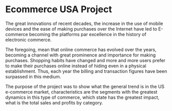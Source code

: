 # Ecommerce USA Project

The great innovations of recent decades, the increase in the use of mobile devices and the ease of making purchases over the Internet have led to E-commerce becoming the platforms par excellence in the history of electronic commerce.

The foregoing, mean that online commerce has evolved over the years, becoming a channel with great prominence and importance for making purchases. Shopping habits have changed and more and more users prefer to make their purchases online instead of hiding even in a physical establishment. Thus, each year the billing and transaction figures have been surpassed in this medium.

The purpose of the project was to show what the general trend is in the US e-commerce market, characteristics are the segments with the greatest dynamics in this type of commerce, which state has the greatest impact, what is the total sales and profits by category.
